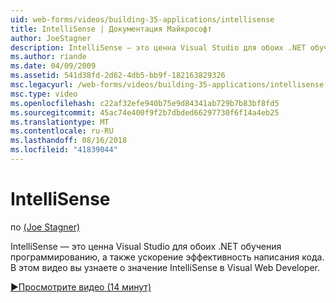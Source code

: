```yaml
---
uid: web-forms/videos/building-35-applications/intellisense
title: IntelliSense | Документация Майкрософт
author: JoeStagner
description: IntelliSense — это ценна Visual Studio для обоих .NET обучения программированию, а также ускорение эффективность написания кода. В этом видео будут представлены...
ms.author: riande
ms.date: 04/09/2009
ms.assetid: 541d38fd-2d62-4db5-bb9f-182163829326
msc.legacyurl: /web-forms/videos/building-35-applications/intellisense
msc.type: video
ms.openlocfilehash: c22af32efe940b75e9d84341ab729b7b83bf8fd5
ms.sourcegitcommit: 45ac74e400f9f2b7dbded66297730f6f14a4eb25
ms.translationtype: MT
ms.contentlocale: ru-RU
ms.lasthandoff: 08/16/2018
ms.locfileid: "41839044"
---
```

<a name="intellisense"></a>IntelliSense
====================
по [(Joe Stagner)](https://github.com/JoeStagner)

IntelliSense — это ценна Visual Studio для обоих .NET обучения программированию, а также ускорение эффективность написания кода. В этом видео вы узнаете о значение IntelliSense в Visual Web Developer.

[&#9654;Просмотрите видео (14 минут)](https://channel9.msdn.com/Blogs/ASP-NET-Site-Videos/intellisense)
